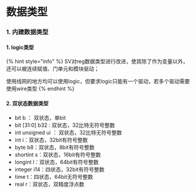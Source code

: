 # 数据类型

### 1. 内建数据类型

#### 1. logic类型

{% hint style="info" %}
SV对reg数据类型进行改进，使其除了作为变量以外，还可以被连续赋值、门单元和模块驱动；

使用线网的地方均可以使用logic，但要求logic只能有一个驱动，若多个驱动需要使用wire类型
{% endhint %}

#### 2. 双状态数据类型

* bit b  ： 双状态，单bit
* bit \[31:0\] b32  :  双状态，32比特无符号整数
* int unsigned ui ： 双状态，32比特无符号整数
* int i：双状态，32bit有符号整数
* byte b8：双状态，8bit有符号整数
* shortint s：双状态，16bit有符号整数
* longint l：双状态，64bit有符号整数
* integer i14：四状态，32bit有符号整数
* time t：四状态，64bit无符号整数
* real r：双状态，双精度浮点数

